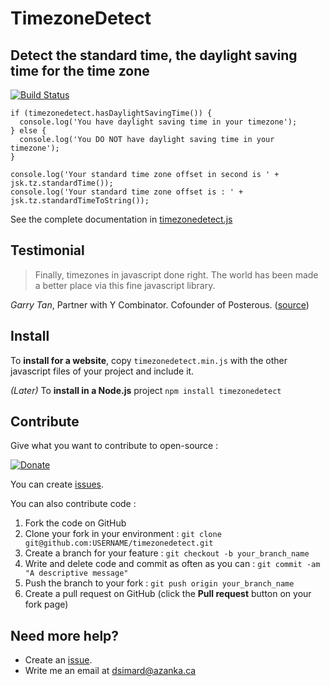# TimezoneDetect

## Detect the standard time, the daylight saving time for the time zone

[![Build Status](https://travis-ci.org/dsimard/timezonedetect.png?branch=master)](https://travis-ci.org/dsimard/timezonedetect)

    if (timezonedetect.hasDaylightSavingTime()) {
      console.log('You have daylight saving time in your timezone');
    } else {
      console.log('You DO NOT have daylight saving time in your timezone');
    }

    console.log('Your standard time zone offset in second is ' + jsk.tz.standardTime());
    console.log('Your standard time zone offset is : ' + jsk.tz.standardTimeToString());
    
See the complete documentation in [timezonedetect.js](http://dsimard.github.com/timezonedetect/timezonedetect.js.html)

## Testimonial

> Finally, timezones in javascript done right. The world has been made a better place via this fine javascript library.

_Garry Tan_, Partner with Y Combinator. Cofounder of Posterous. ([source](http://axonflux.com/finally-timezones-in-javascript-done-right))

## Install

To __install for a website__, copy `timezonedetect.min.js` with the other javascript files of your project and include it.


_(Later)_ To __install in a Node.js__ project `npm install timezonedetect`

## Contribute

Give what you want to contribute to open-source : 

[![Donate](https://www.paypalobjects.com/en_US/i/btn/btn_paynowCC_LG.gif)](https://www.paypal.com/cgi-bin/webscr?cmd=_s-xclick&hosted_button_id=5Q2QAJSHP8Y8Y)

You can create [issues](https://github.com/dsimard/timezonedetect/issues).

You can also contribute code :

1. Fork the code on GitHub
2. Clone your fork in your environment : `git clone git@github.com:USERNAME/timezonedetect.git`
3. Create a branch for your feature : `git checkout -b your_branch_name`
4. Write and delete code and commit as often as you can : `git commit -am "A descriptive message"`
5. Push the branch to your fork : `git push origin your_branch_name`
6. Create a pull request on GitHub (click the __Pull request__ button on your fork page)

## Need more help?

- Create an [issue](https://github.com/dsimard/timezonedetect/issues).
- Write me an email at <dsimard@azanka.ca>
